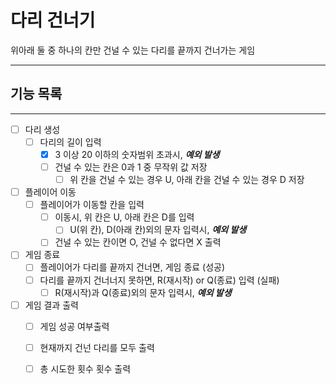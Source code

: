 # 다리 건너기

위아래 둘 중 하나의 칸만 건널 수 있는 다리를 끝까지 건너가는 게임

----



## 기능 목록

---

- [ ] 다리 생성
    - [ ] 다리의 길이 입력
      - [x] 3 이상 20 이하의 숫자범위 초과시, _**예외 발생**_
      - [ ] 건널 수 있는 칸은 0과 1 중 무작위 값 저장
        - [ ] 위 칸을 건널 수 있는 경우 U, 아래 칸을 건널 수 있는 경우 D 저장

-[ ] 플레이어 이동
    - [ ] 플레이어가 이동할 칸을 입력
        - [ ] 이동시, 위 칸은 U, 아래 칸은 D를 입력
            - [ ] U(위 칸), D(아래 칸)외의 문자 입력시, _**예외 발생**_
        - [ ] 건널 수 있는 칸이면 O, 건널 수 없다면 X 출력

- [ ] 게임 종료
    - [ ] 플레이어가 다리를 끝까지 건너면, 게임 종료 (성공)
    - [ ] 다리를 끝까지 건너너지 못하면, R(재시작) or Q(종료) 입력 (실패)
        - [ ] R(재시작)과 Q(종료)외의 문자 입력시, _**예외 발생**_

- [ ] 게임 결과 출력
    - [ ] 게임 성공 여부출력
    - [ ] 현재까지 건넌 다리를 모두 출력
    - [ ] 총 시도한 횟수 횟수 출력
  
